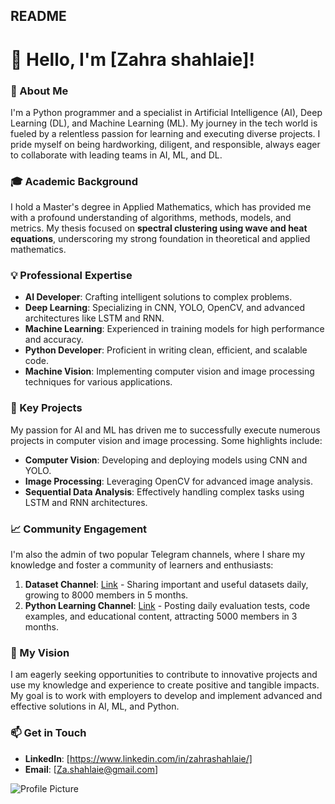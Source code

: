## README

# 👋 Hello, I'm [Zahra shahlaie]!

### 🚀 About Me
I'm a Python programmer and a specialist in Artificial Intelligence (AI), Deep Learning (DL), and Machine Learning (ML). My journey in the tech world is fueled by a relentless passion for learning and executing diverse projects. I pride myself on being hardworking, diligent, and responsible, always eager to collaborate with leading teams in AI, ML, and DL.

### 🎓 Academic Background
I hold a Master's degree in Applied Mathematics, which has provided me with a profound understanding of algorithms, methods, models, and metrics. My thesis focused on **spectral clustering using wave and heat equations**, underscoring my strong foundation in theoretical and applied mathematics.

### 💡 Professional Expertise
- **AI Developer**: Crafting intelligent solutions to complex problems.
- **Deep Learning**: Specializing in CNN, YOLO, OpenCV, and advanced architectures like LSTM and RNN.
- **Machine Learning**: Experienced in training models for high performance and accuracy.
- **Python Developer**: Proficient in writing clean, efficient, and scalable code.
- **Machine Vision**: Implementing computer vision and image processing techniques for various applications.

### 🌟 Key Projects
My passion for AI and ML has driven me to successfully execute numerous projects in computer vision and image processing. Some highlights include:
- **Computer Vision**: Developing and deploying models using CNN and YOLO.
- **Image Processing**: Leveraging OpenCV for advanced image analysis.
- **Sequential Data Analysis**: Effectively handling complex tasks using LSTM and RNN architectures.

### 📈 Community Engagement
I'm also the admin of two popular Telegram channels, where I share my knowledge and foster a community of learners and enthusiasts:
1. **Dataset Channel**: [Link](https://t.me/datasets1) - Sharing important and useful datasets daily, growing to 8000 members in 5 months.
2. **Python Learning Channel**: [Link](https://t.me/DataScienceQ) - Posting daily evaluation tests, code examples, and educational content, attracting 5000 members in 3 months.

### 🌟 My Vision
I am eagerly seeking opportunities to contribute to innovative projects and use my knowledge and experience to create positive and tangible impacts. My goal is to work with employers to develop and implement advanced and effective solutions in AI, ML, and Python.

### 📫 Get in Touch
- **LinkedIn**: [https://www.linkedin.com/in/zahrashahlaie/]
- **Email**: [Za.shahlaie@gmail.com]




![Profile Picture](link_to_your_profile_picture)
<!---
ZahraShahlaie/ZahraShahlaie is a ✨ special ✨ repository because its `README.md` (this file) appears on your GitHub profile.
You can click the Preview link to take a look at your changes.
--->
